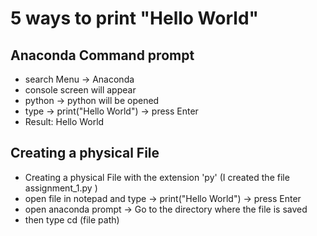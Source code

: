 
# 5 ways to print "Hello World"
## Anaconda Command prompt
- search Menu -> Anaconda
- console screen will appear
- python -> python will be opened
- type ->  print("Hello World") -> press Enter
- Result: Hello World


## Creating a physical File 
- Creating a physical File with the extension 'py' (I created the file assignment_1.py )
- open file in notepad and type ->  print("Hello World") -> press Enter
- open anaconda prompt -> Go to the directory where the file is saved
- then type  cd (file path)

